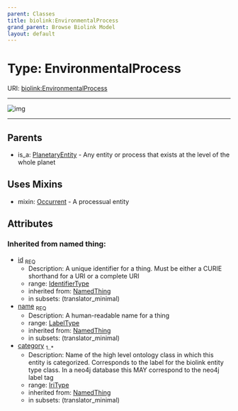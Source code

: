 ```yaml
---
parent: Classes
title: biolink:EnvironmentalProcess
grand_parent: Browse Biolink Model
layout: default
---
```


# Type: EnvironmentalProcess




URI: [biolink:EnvironmentalProcess](https://w3id.org/biolink/vocab/EnvironmentalProcess)


---

![img](http://yuml.me/diagram/nofunky;dir:TB/class/\[EnvironmentalProcess&#124;id(i):identifier_type;name(i):label_type;category(i):iri_type%20%2B]uses%20-.->\[Occurrent],%20\[PlanetaryEntity]^-\[EnvironmentalProcess])

---


## Parents

 *  is_a: [PlanetaryEntity](PlanetaryEntity.md) - Any entity or process that exists at the level of the whole planet

## Uses Mixins

 *  mixin: [Occurrent](Occurrent.md) - A processual entity

## Attributes


### Inherited from named thing:

 * [id](id.md)  <sub>REQ</sub>
    * Description: A unique identifier for a thing. Must be either a CURIE shorthand for a URI or a complete URI
    * range: [IdentifierType](types/IdentifierType.md)
    * inherited from: [NamedThing](NamedThing.md)
    * in subsets: (translator_minimal)
 * [name](name.md)  <sub>REQ</sub>
    * Description: A human-readable name for a thing
    * range: [LabelType](types/LabelType.md)
    * inherited from: [NamedThing](NamedThing.md)
    * in subsets: (translator_minimal)
 * [category](category.md)  <sub>1..*</sub>
    * Description: Name of the high level ontology class in which this entity is categorized. Corresponds to the label for the biolink entity type class. In a neo4j database this MAY correspond to the neo4j label tag
    * range: [IriType](types/IriType.md)
    * inherited from: [NamedThing](NamedThing.md)
    * in subsets: (translator_minimal)
